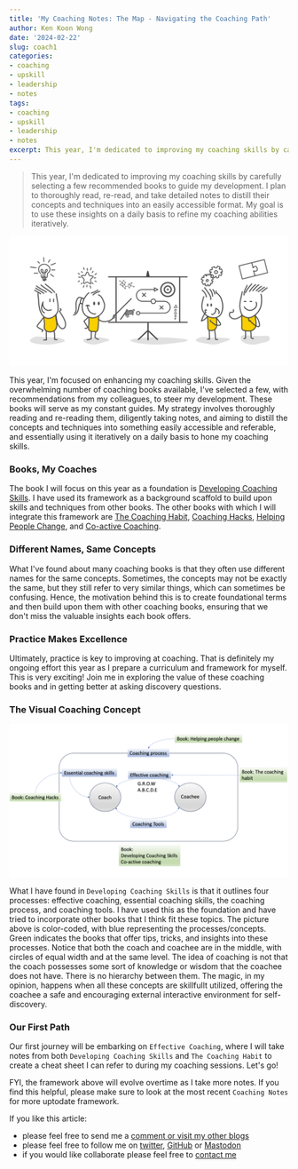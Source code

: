 ```yaml
---
title: 'My Coaching Notes: The Map - Navigating the Coaching Path'
author: Ken Koon Wong
date: '2024-02-22'
slug: coach1
categories: 
- coaching
- upskill
- leadership
- notes
tags: 
- coaching
- upskill
- leadership
- notes
excerpt: This year, I'm dedicated to improving my coaching skills by carefully selecting a few recommended books to guide my development. I plan to thoroughly read, re-read, and take detailed notes to distill their concepts and techniques into an easily accessible format. My goal is to use these insights on a daily basis to refine my coaching abilities iteratively.
---
```


> This year, I'm dedicated to improving my coaching skills by carefully selecting a few recommended books to guide my development. I plan to thoroughly read, re-read, and take detailed notes to distill their concepts and techniques into an easily accessible format. My goal is to use these insights on a daily basis to refine my coaching abilities iteratively. 

![](feature.jpg)


This year, I'm focused on enhancing my coaching skills. Given the overwhelming number of coaching books available, I've selected a few, with recommendations from my colleagues, to steer my development. These books will serve as my constant guides. My strategy involves thoroughly reading and re-reading them, diligently taking notes, and aiming to distill the concepts and techniques into something easily accessible and referable, and essentially using it iteratively on a daily basis to hone my coaching skills.    

### Books, My Coaches
The book I will focus on this year as a foundation is [Developing Coaching Skills](https://www.amazon.com/Developing-Coaching-Skills-Concise-Introduction/dp/B0BLFXC69J/ref=sr_1_1?crid=1C8ASKM8NGH53&dib=eyJ2IjoiMSJ9.hR9izm0YEBt9XJeVe2ouVaaa-qLMkGnddt9AIJwZtsnf2qxNqQWlB8SG2MpvO3EkNQQ_xD_ZC1xZEydpKnd8WX8gx_n_vRBvV-agJxH_1tVj0kIMm-PXnI7AdHi_ITs83xBpWBryCzw0C-F639I9J2tZZgFv06Kb5EUo-gQgmlkhAtphKVcquJtb5blnseJgwz6J1cB11MhHIV7rB4GPvE1WW995duuB5wKI2Kmbgyc.M5wyfkfV3hIriiF2PY3DZGkg1TyuDNW_MiHwYnbhGl4&dib_tag=se&keywords=developing+coaching+skill&qid=1708629587&s=audible&sprefix=developing+coaching+skill%2Caudible%2C86&sr=1-1). I have used its framework as a background scaffold to build upon skills and techniques from other books. The other books with which I will integrate this framework are [The Coaching Habit](https://www.amazon.com/The-Coaching-Habit-audiobook/dp/B01HH7IORO/ref=sr_1_1?crid=10MAQ1QA6CT3L&dib=eyJ2IjoiMSJ9.dPcjG86ulfkU_PNcTVL4dcbfdMF7SNa5K3Dy2bkVsD79PitpbVk3dwWklwQHbe7etnQjbxdVC510VvoXPBnZdBuBMFkWigIqbwEZJ9eztclL-pn5ciyxjhbCovrRlBJeZFMwTvIPgxjJbi8epxu_a0xW7elppoQpdvtxsRKRKQ3YOl-JfIun5-J-RioYeoQ2DI8H3hzKeOHOy59f92MHCwMTcXPmSPdC9vxVOLPc0ck.YRh5zeLrw3hRSyuoTsuetBK1rWgYnFYh9aEsEF9jPzU&dib_tag=se&keywords=the+coaching+habit&qid=1708629512&sprefix=the+coaching+habit%2Caps%2C116&sr=8-1), [Coaching Hacks](https://www.amazon.com/Coaching-Hacks-Strategies-Conversation-Effective/dp/164136372X/ref=sr_1_1?crid=A9CJBJ7OMZ9S&dib=eyJ2IjoiMSJ9.8cUzEGo6hJ0Nqsj80etIh47OYsLpueT2c_pZcWhKI3s50PLFMkAwbmgKM_Uf-zT1ode6IICm5Txb3yorvVS0Ano9Ph2quOtRqU8HMj8oErHxAEAyOrXi-mfPMSLhp9FoRc44Nso-4LA_Rizk8h2SnLDTTFWcrBQeBHFGQRt-7MZegO4vfzbPR9yvVo6IGSMvWKbk9LgxpUmu6np3D45CrMmjeTE9Hmo3JZei7Qr-cEA.XhvLLRrbT_52O6ip4RCztUO_S6VuXAc8-RFJ-F0Pmjs&dib_tag=se&keywords=coaching+hacks&qid=1708629638&sprefix=coaching+hacks%2Caps%2C107&sr=8-1), [Helping People Change](https://www.amazon.com/Helping-People-Change-audiobook/dp/B07X56RH72/ref=sr_1_1?crid=VCICQKHRHBIE&dib=eyJ2IjoiMSJ9.ueBgrZgcDmUEonYVrlPNJmnoI_W5hJIGPCOmiA2LWidNm8vQufbPrQ88FwuLQWiR9MeWysw9KGYqCqSNvw9E4640By3smSq3VV5M8ohQhzrZxGC4-BvHuY9G8HI8SGk3nk3Pmv1HtbgSTm-0CQDWTipQ_n_pQGPlu45Npvt47PBKj-F5vSPyQWyvnpLF-b3jS1gfItjc5AjXqmT6E4KA_PJ2mb2vIuFw56_uq_3XOtU.J-_zbhjU1IrN_xh9LPvauH0iBfehOkvf5Yxdvu8EQ18&dib_tag=se&keywords=helping+people+change&qid=1708629681&sprefix=helping+people+change%2Caps%2C113&sr=8-1), and [Co-active Coaching](https://www.amazon.com/Co-Active-Coaching-audiobook/dp/B07LGF815Q/ref=sr_1_1?crid=ND3AYVJ4XECU&dib=eyJ2IjoiMSJ9.ojyfcR-fM0OZBm6f7WYfCx6y6oDlpKB6z4lYs7msCBfGjHj071QN20LucGBJIEps.VVL9I6LhjQMIdBQSKDB1BBqmhgX6bub9h-KNKf4TYXo&dib_tag=se&keywords=co-active+coaching+book&qid=1708629703&s=audible&sprefix=co-active%2Caudible%2C107&sr=1-1).    

### Different Names, Same Concepts
What I've found about many coaching books is that they often use different names for the same concepts. Sometimes, the concepts may not be exactly the same, but they still refer to very similar things, which can sometimes be confusing. Hence, the motivation behind this is to create foundational terms and then build upon them with other coaching books, ensuring that we don't miss the valuable insights each book offers.    

### Practice Makes Excellence
Ultimately, practice is key to improving at coaching. That is definitely my ongoing effort this year as I prepare a curriculum and framework for myself. This is very exciting! Join me in exploring the value of these coaching books and in getting better at asking discovery questions.    

### The Visual Coaching Concept 
![](coaching2.png)

What I have found in `Developing Coaching Skills` is that it outlines four processes: effective coaching, essential coaching skills, the coaching process, and coaching tools. I have used this as the foundation and have tried to incorporate other books that I think fit these topics. The picture above is color-coded, with blue representing the processes/concepts. Green indicates the books that offer tips, tricks, and insights into these processes. Notice that both the coach and coachee are in the middle, with circles of equal width and at the same level. The idea of coaching is not that the coach possesses some sort of knowledge or wisdom that the coachee does not have. There is no hierarchy between them. The magic, in my opinion, happens when all these concepts are skillfullt utilized, offering the coachee a safe and encouraging external interactive environment for self-discovery.

### Our First Path
Our first journey will be embarking on `Effective Coaching`, where I will take notes from both `Developing Coaching Skills` and `The Coaching Habit` to create a cheat sheet I can refer to during my coaching sessions. Let's go!

FYI, the framework above will evolve overtime as I take more notes. If you find this helpful, please make sure to look at the most recent `Coaching Notes` for more uptodate framework. 


If you like this article:
  - please feel free to send me a [comment or visit my other blogs](https://www.kenkoonwong.com/blog/)
- please feel free to follow me on [twitter](https://twitter.com/kenkoonwong/), [GitHub](https://github.com/kenkoonwong/) or [Mastodon](https://med-mastodon.com/@kenkoonwong)
- if you would like collaborate please feel free to [contact me](https://www.kenkoonwong.com/contact/)
